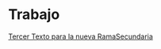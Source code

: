 # Trabajo
[Tercer Texto para la nueva RamaSecundaria](https://github.com/JAlejandroCorreaVargas/Trabajo/tree/RamaSecundaria)